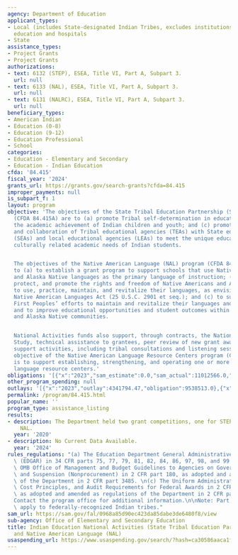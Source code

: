 ```yaml
---
agency: Department of Education
applicant_types:
- Local (includes State-designated Indian Tribes, excludes institutions of higher
  education and hospitals
- State
assistance_types:
- Project Grants
- Project Grants
authorizations:
- text: 6132 (STEP), ESEA, Title VI, Part A, Subpart 3.
  url: null
- text: 6133 (NAL), ESEA, Title VI, Part A, Subpart 3.
  url: null
- text: 6131 (NALRC), ESEA, Title VI, Part A, Subpart 3.
  url: null
beneficiary_types:
- American Indian
- Education (0-8)
- Education (9-12)
- Education Professional
- School
categories:
- Education - Elementary and Secondary
- Education - Indian Education
cfda: '84.415'
fiscal_year: '2024'
grants_url: https://grants.gov/search-grants?cfda=84.415
improper_payments: null
is_subpart_f: 1
layout: program
objective: 'The objectives of the State Tribal Education Partnership (STEP) program
  (CFDA 84.415A) are to (a) promote Tribal self-determination in education; (b) improve
  the academic achievement of Indian children and youth; and (c) promote the coordination
  and collaboration of Tribal educational agencies (TEAs) with State educational agencies
  (SEAs) and local educational agencies (LEAs) to meet the unique educational and
  culturally related academic needs of Indian students.


  The objectives of the Native American Language (NAL) program (CFDA 84.415B) are
  to (a) to establish a grant program to support schools that use Native American
  and Alaska Native languages as the primary language of instruction; (b) to maintain,
  protect, and promote the rights and freedom of Native Americans and Alaska Natives
  to use, practice, maintain, and revitalize their languages, as envisioned in the
  Native American Languages Act (25 U.S.C. 2901 et seq.); and (c) to support the Nation’s
  First Peoples’ efforts to maintain and revitalize their languages and cultures,
  and to improve educational opportunities and student outcomes within Native American
  and Alaska Native communities.


  National Activities funds also support, through contracts, the National Indian Education
  Study, technical assistance to grantees, peer review of new grant awards, and logistical
  support activities, including tribal consultations and listening sessions.  The
  objective of the Native American Language Resource Centers program (CFDA 84.415C)
  is to support establishing, strengthening, and operating one or more Native American
  language resource centers.'
obligations: '[{"x":"2023","sam_estimate":0.0,"sam_actual":11012566.0,"usa_spending_actual":8022817.08},{"x":"2024","sam_estimate":0.0,"sam_actual":11083579.0,"usa_spending_actual":7989082.0},{"x":"2025","sam_estimate":0.0,"sam_actual":12365000.0,"usa_spending_actual":-164395.61}]'
other_program_spending: null
outlays: '[{"x":"2023","outlay":4341794.47,"obligation":9538513.0},{"x":"2024","outlay":1367778.72,"obligation":3724880.0},{"x":"2025","outlay":0.0,"obligation":0.0}]'
permalink: /program/84.415.html
popular_name: ''
program_type: assistance_listing
results:
- description: The Department held two grant competitions, one for STEP and one for
    NAL.
  year: '2020'
- description: No Current Data Available.
  year: '2024'
rules_regulations: "(a) The Education Department General Administrative Regulations\
  \ (EDGAR) in 34 CFR parts 75, 77, 79, 81, 82, 84, 86, 97, 98, and 99. \n(b) The\
  \ OMB Office of Management and Budget Guidelines to Agencies on Governmentwide Debarment\
  \ and Suspension (Nonprocurement) in 2 CFR part 180, as adopted and amended as regulations\
  \ of the Department in 2 CFR part 3485. \n(c) The Uniform Administrative Requirements,\
  \ Cost Principles, and Audit Requirements for Federal Awards in 2 CFR part 200,\
  \ as adopted and amended as regulations of the Department in 2 CFR part 3474. \n\
  Contact the program office for additional information.\n\nNote: Part 79 does not\
  \ apply to federally-recognized Indian tribes."
sam_url: https://sam.gov/fal/0968a85d90ec423da85dabe3de6480f8/view
sub-agency: Office of Elementary and Secondary Education
title: Indian Education National Activities (State Tribal Education Partnership (STEP)
  and Native American Language (NAL)
usaspending_url: https://www.usaspending.gov/search/?hash=ca30586aaca1fc52291d136a353a8d69
---
```

